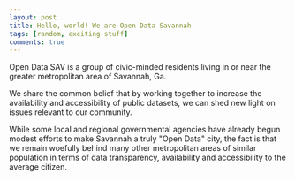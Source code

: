 ```yaml
---
layout: post
title: Hello, world! We are Open Data Savannah
tags: [random, exciting-stuff]
comments: true
---
```



Open Data SAV is a group of civic-minded residents living in or near the greater metropolitan area of Savannah, Ga. 

We share the common belief that by working together to increase the availability and accessibility of public datasets, we can shed new light on issues relevant to our community. 

While some local and regional governmental agencies have already begun modest efforts to make Savannah a truly "Open Data" city, the fact is that we remain woefully behind many other metropolitan areas of similar population in terms of data transparency, availability and accessibility to the average citizen.

